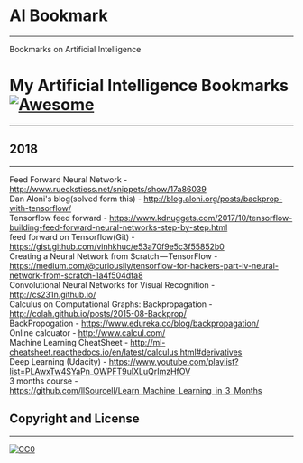 # AI Bookmark
-----

Bookmarks on Artificial Intelligence

# My Artificial Intelligence Bookmarks  [![Awesome](https://cdn.rawgit.com/sindresorhus/awesome/d7305f38d29fed78fa85652e3a63e154dd8e8829/media/badge.svg)](https://github.com/sindresorhus/awesome)
-----

## 2018
-----

Feed Forward Neural Network - http://www.rueckstiess.net/snippets/show/17a86039 <br />
Dan Aloni's blog(solved form this) - http://blog.aloni.org/posts/backprop-with-tensorflow/ <br />
Tensorflow feed forward - https://www.kdnuggets.com/2017/10/tensorflow-building-feed-forward-neural-networks-step-by-step.html<br />
feed forward on Tensorflow(Git) - https://gist.github.com/vinhkhuc/e53a70f9e5c3f55852b0<br />
Creating a Neural Network from Scratch — TensorFlow - https://medium.com/@curiousily/tensorflow-for-hackers-part-iv-neural-network-from-scratch-1a4f504dfa8 <br />
Convolutional Neural Networks for Visual Recognition - http://cs231n.github.io/ <br />
Calculus on Computational Graphs: Backpropagation - http://colah.github.io/posts/2015-08-Backprop/ <br />
BackPropogation - https://www.edureka.co/blog/backpropagation/ <br />
Online calcuator - http://www.calcul.com/ <br />
Machine Learning CheatSheet - http://ml-cheatsheet.readthedocs.io/en/latest/calculus.html#derivatives <br />
Deep Learning (Udacity) - https://www.youtube.com/playlist?list=PLAwxTw4SYaPn_OWPFT9ulXLuQrImzHfOV <br />
3 months course - https://github.com/llSourcell/Learn_Machine_Learning_in_3_Months <br />

## Copyright and License
-------

[![CC0](http://i.creativecommons.org/p/zero/1.0/88x31.png)](http://creativecommons.org/publicdomain/zero/1.0/)
